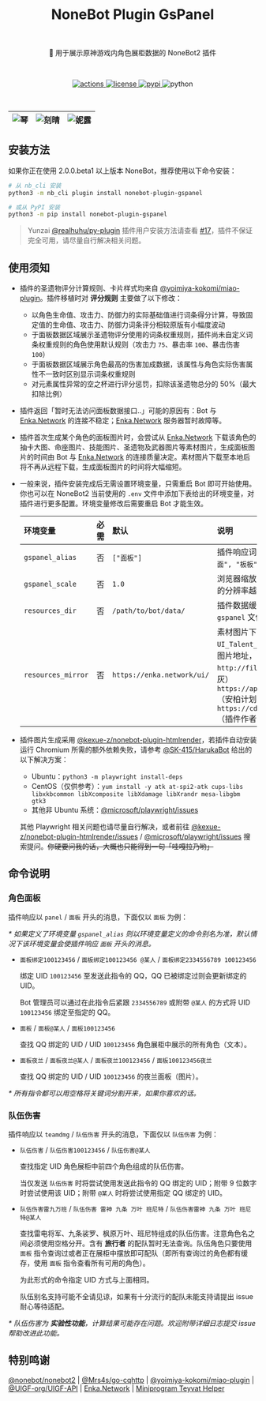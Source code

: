 <h1 align="center">NoneBot Plugin GsPanel</h1></br>


<p align="center">🤖 用于展示原神游戏内角色展柜数据的 NoneBot2 插件</p></br>


<p align="center">
  <a href="https://github.com/monsterxcn/nonebot-plugin-gspanel/actions">
    <img src="https://img.shields.io/github/actions/workflow/status/monsterxcn/nonebot-plugin-gspanel/publish.yml?branch=main&style=flat-square" alt="actions">
  </a>
  <a href="https://raw.githubusercontent.com/monsterxcn/nonebot-plugin-gspanel/master/LICENSE">
    <img src="https://img.shields.io/github/license/monsterxcn/nonebot-plugin-gspanel?style=flat-square" alt="license">
  </a>
  <a href="https://pypi.python.org/pypi/nonebot-plugin-gspanel">
    <img src="https://img.shields.io/pypi/v/nonebot-plugin-gspanel?style=flat-square" alt="pypi">
  </a>
  <img src="https://img.shields.io/badge/python-3.8+-blue?style=flat-square" alt="python"><br />
</p></br>


| ![琴](https://user-images.githubusercontent.com/22407052/201662130-2b3bdcd3-acaa-4b59-9c88-3e50fa1887f3.PNG) | ![刻晴](https://user-images.githubusercontent.com/22407052/201661930-f9ecdfe0-e278-4641-a012-cf090da6b6c7.PNG) | ![妮露](https://user-images.githubusercontent.com/22407052/201667744-decfdf25-c889-4a65-bbe0-94e194fe8d82.PNG) |
|:--:|:--:|:--:|


## 安装方法


如果你正在使用 2.0.0.beta1 以上版本 NoneBot，推荐使用以下命令安装：


```bash
# 从 nb_cli 安装
python3 -m nb_cli plugin install nonebot-plugin-gspanel

# 或从 PyPI 安装
python3 -m pip install nonebot-plugin-gspanel
```


> Yunzai [@realhuhu/py-plugin](https://github.com/realhuhu/py-plugin) 插件用户安装方法请查看 [#17](https://github.com/monsterxcn/nonebot-plugin-gspanel/issues/17)，插件不保证完全可用，请尽量自行解决相关问题。


## 使用须知


 - 插件的圣遗物评分计算规则、卡片样式均来自 [@yoimiya-kokomi/miao-plugin](https://github.com/yoimiya-kokomi/miao-plugin)。插件移植时对 **评分规则** 主要做了以下修改：
   
   + 以角色生命值、攻击力、防御力的实际基础值进行词条得分计算，导致固定值的生命值、攻击力、防御力词条评分相较原版有小幅度波动
   + 于面板数据区域展示圣遗物评分使用的词条权重规则，插件尚未自定义词条权重规则的角色使用默认规则（攻击力 `75`、暴击率 `100`、暴击伤害 `100`）
   + 于面板数据区域展示角色最高的伤害加成数据，该属性与角色实际伤害属性不一致时区别显示词条权重规则
   + 对元素属性异常的空之杯进行评分惩罚，扣除该圣遗物总分的 50%（最大扣除比例）
   
 - 插件返回「暂时无法访问面板数据接口..」可能的原因有：Bot 与 [Enka.Network](https://enka.network/) 的连接不稳定；[Enka.Network](https://enka.network/) 服务器暂时故障等。
   
 - 插件首次生成某个角色的面板图片时，会尝试从 [Enka.Network](https://enka.network/) 下载该角色的抽卡大图、命座图片、技能图片、圣遗物及武器图片等素材图片，生成面板图片的时间由 Bot 与 [Enka.Network](https://enka.network/) 的连接质量决定。素材图片下载至本地后将不再从远程下载，生成面板图片的时间将大幅缩短。
   
 - 一般来说，插件安装完成后无需设置环境变量，只需重启 Bot 即可开始使用。你也可以在 NoneBot2 当前使用的 `.env` 文件中添加下表给出的环境变量，对插件进行更多配置。环境变量修改后需要重启 Bot 才能生效。
   
   | 环境变量 | 必需 | 默认 | 说明 |
   |:-------|:----:|:-----|:----|
   | `gspanel_alias` | 否 | `["面板"]` | 插件响应词别名，多个别名按 `["面面", "板板"]` 格式填写 |
   | `gspanel_scale` | 否 | `1.0` | 浏览器缩放比例，此值越大返回图片的分辨率越高 |
   | `resources_dir` | 否 | `/path/to/bot/data/` | 插件数据缓存目录的父文件夹，包含 `gspanel` 文件夹的上级文件夹路径 |
   | `resources_mirror` | 否 | `https://enka.network/ui/` | 素材图片下载镜像，需提供 `UI_Talent_S_Nilou_01.png` 形式的图片地址，可选镜像：<br>`http://file.microgg.cn/ui/`（小灰灰）<br>`https://api.ambr.top/assets/UI/`（安柏计划）<br>`https://cdn.monsterx.cn/genshin/`（插件作者） |
   
 - 插件图片生成采用 [@kexue-z/nonebot-plugin-htmlrender](https://github.com/kexue-z/nonebot-plugin-htmlrender)，若插件自动安装运行 Chromium 所需的额外依赖失败，请参考 [@SK-415/HarukaBot](https://haruka-bot.sk415.icu/faq.html#playwright-%E4%BE%9D%E8%B5%96%E4%B8%8D%E5%85%A8) 给出的以下解决方案：
   
   + Ubuntu：`python3 -m playwright install-deps`
   + CentOS（仅供参考）：`yum install -y atk at-spi2-atk cups-libs libxkbcommon libXcomposite libXdamage libXrandr mesa-libgbm gtk3`
   + 其他非 Ubuntu 系统：[@microsoft/playwright/issues](https://github.com/microsoft/playwright/issues)
   
   其他 Playwright 相关问题也请尽量自行解决，或者前往 [@kexue-z/nonebot-plugin-htmlrender/issues](https://github.com/kexue-z/nonebot-plugin-htmlrender) / [@microsoft/playwright/issues](https://github.com/microsoft/playwright/issues) 搜索提问。~~你硬要问我的话，大概也只能得到一句「哇嘎拉乃哟」~~


## 命令说明


### 角色面板


插件响应以 `panel` / `面板` 开头的消息，下面仅以 `面板` 为例：


*\* 如果定义了环境变量 `gspanel_alias` 则以环境变量定义的命令别名为准，默认情况下该环境变量会使插件响应 `面板` 开头的消息。*


 - `面板绑定100123456` / `面板绑定100123456 @某人` / `面板绑定2334556789 100123456`
   
   绑定 UID `100123456` 至发送此指令的 QQ，QQ 已被绑定过则会更新绑定的 UID。
   
   Bot 管理员可以通过在此指令后紧跟 `2334556789` 或附带 `@某人` 的方式将 UID `100123456` 绑定至指定的 QQ。
   
 - `面板` / `面板@某人` / `面板100123456`
   
   查找 QQ 绑定的 UID / UID `100123456` 角色展柜中展示的所有角色（文本）。
   
 - `面板夜兰` / `面板夜兰@某人` / `面板夜兰100123456` / `面板100123456夜兰`
   
   查找 QQ 绑定的 UID / UID `100123456` 的夜兰面板（图片）。


*\* 所有指令都可以用空格将关键词分割开来，如果你喜欢的话。*


### 队伍伤害


插件响应以 `teamdmg` / `队伍伤害` 开头的消息，下面仅以 `队伍伤害` 为例：


 - `队伍伤害` / `队伍伤害100123456` / `队伍伤害@某人`
   
   查找指定 UID 角色展柜中前四个角色组成的队伍伤害。
   
   当仅发送 `队伍伤害` 时将尝试使用发送此指令的 QQ 绑定的 UID；附带 9 位数字时尝试使用该 UID；附带 `@某人` 时将尝试使用指定 QQ 绑定的 UID。
   
 - `队伍伤害雷九万班` / `队伍伤害 雷神 九条 万叶 班尼特` / `队伍伤害雷神 九条 万叶 班尼特@某人`
   
   查找雷电将军、九条裟罗、枫原万叶、班尼特组成的队伍伤害。注意角色名之间必须使用空格分开。含有 **旅行者** 的配队暂时无法查询。队伍角色只要使用 `面板` 指令查询过或者正在展柜中摆放即可配队（即所有查询过的角色都有缓存，使用 `面板` 指令查看所有可用的角色）。
   
   为此形式的命令指定 UID 方式与上面相同。
   
   队伍别名支持可能不全请见谅，如果有十分流行的配队未能支持请提出 issue 耐心等待适配。


*\* 队伍伤害为 **实验性功能**，计算结果可能存在问题。欢迎附带详细日志提交 issue 帮助改进此功能。*


## 特别鸣谢


[@nonebot/nonebot2](https://github.com/nonebot/nonebot2/) | [@Mrs4s/go-cqhttp](https://github.com/Mrs4s/go-cqhttp) | [@yoimiya-kokomi/miao-plugin](https://github.com/yoimiya-kokomi/miao-plugin) | [@UIGF-org/UIGF-API](https://github.com/UIGF-org/UIGF-API) | [Enka.Network](https://enka.network/) | [Miniprogram Teyvat Helper](#)

